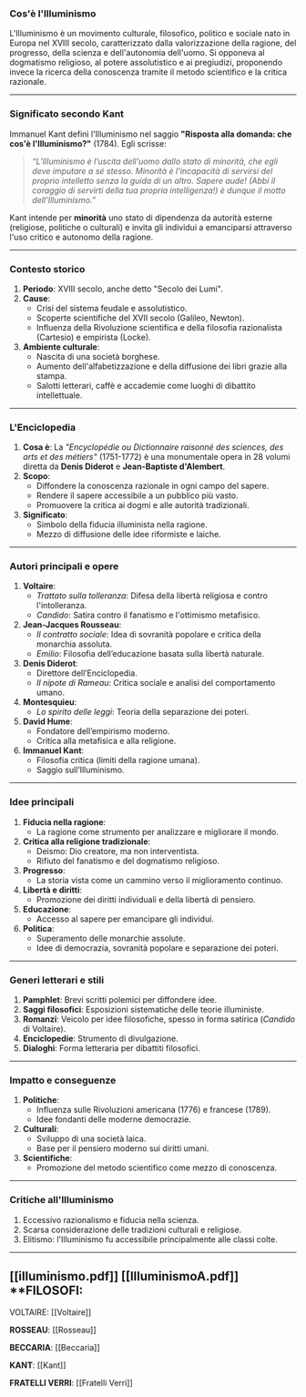 ### **Cos'è l'Illuminismo**

L'Illuminismo è un movimento culturale, filosofico, politico e sociale nato in Europa nel XVIII secolo, caratterizzato dalla valorizzazione della ragione, del progresso, della scienza e dell'autonomia dell'uomo. Si opponeva al dogmatismo religioso, al potere assolutistico e ai pregiudizi, proponendo invece la ricerca della conoscenza tramite il metodo scientifico e la critica razionale.

---

### **Significato secondo Kant**

Immanuel Kant definì l'Illuminismo nel saggio **"Risposta alla domanda: che cos'è l'Illuminismo?"** (1784). Egli scrisse:

> _“L’Illuminismo è l’uscita dell’uomo dallo stato di minorità, che egli deve imputare a sé stesso. Minorità è l’incapacità di servirsi del proprio intelletto senza la guida di un altro. Sapere aude! (Abbi il coraggio di servirti della tua propria intelligenza!) è dunque il motto dell’Illuminismo.”_

Kant intende per **minorità** uno stato di dipendenza da autorità esterne (religiose, politiche o culturali) e invita gli individui a emanciparsi attraverso l'uso critico e autonomo della ragione.

---

### **Contesto storico**

1. **Periodo**: XVIII secolo, anche detto "Secolo dei Lumi".
2. **Cause**:
    - Crisi del sistema feudale e assolutistico.
    - Scoperte scientifiche del XVII secolo (Galileo, Newton).
    - Influenza della Rivoluzione scientifica e della filosofia razionalista (Cartesio) e empirista (Locke).
3. **Ambiente culturale**:
    - Nascita di una società borghese.
    - Aumento dell'alfabetizzazione e della diffusione dei libri grazie alla stampa.
    - Salotti letterari, caffè e accademie come luoghi di dibattito intellettuale.

---

### **L'Enciclopedia**

1. **Cosa è**: La _"Encyclopédie ou Dictionnaire raisonné des sciences, des arts et des métiers"_ (1751-1772) è una monumentale opera in 28 volumi diretta da **Denis Diderot** e **Jean-Baptiste d'Alembert**.
2. **Scopo**:
    - Diffondere la conoscenza razionale in ogni campo del sapere.
    - Rendere il sapere accessibile a un pubblico più vasto.
    - Promuovere la critica ai dogmi e alle autorità tradizionali.
3. **Significato**:
    - Simbolo della fiducia illuminista nella ragione.
    - Mezzo di diffusione delle idee riformiste e laiche.

---

### **Autori principali e opere**

1. **Voltaire**:
    - _Trattato sulla tolleranza_: Difesa della libertà religiosa e contro l'intolleranza.
    - _Candido_: Satira contro il fanatismo e l'ottimismo metafisico.
2. **Jean-Jacques Rousseau**:
    - _Il contratto sociale_: Idea di sovranità popolare e critica della monarchia assoluta.
    - _Emilio_: Filosofia dell’educazione basata sulla libertà naturale.
3. **Denis Diderot**:
    - Direttore dell’Enciclopedia.
    - _Il nipote di Rameau_: Critica sociale e analisi del comportamento umano.
4. **Montesquieu**:
    - _Lo spirito delle leggi_: Teoria della separazione dei poteri.
5. **David Hume**:
    - Fondatore dell’empirismo moderno.
    - Critica alla metafisica e alla religione.
6. **Immanuel Kant**:
    - Filosofia critica (limiti della ragione umana).
    - Saggio sull’Illuminismo.

---

### **Idee principali**

1. **Fiducia nella ragione**:
    - La ragione come strumento per analizzare e migliorare il mondo.
2. **Critica alla religione tradizionale**:
    - Deismo: Dio creatore, ma non interventista.
    - Rifiuto del fanatismo e del dogmatismo religioso.
3. **Progresso**:
    - La storia vista come un cammino verso il miglioramento continuo.
4. **Libertà e diritti**:
    - Promozione dei diritti individuali e della libertà di pensiero.
5. **Educazione**:
    - Accesso al sapere per emancipare gli individui.
6. **Politica**:
    - Superamento delle monarchie assolute.
    - Idee di democrazia, sovranità popolare e separazione dei poteri.

---

### **Generi letterari e stili**

1. **Pamphlet**: Brevi scritti polemici per diffondere idee.
2. **Saggi filosofici**: Esposizioni sistematiche delle teorie illuministe.
3. **Romanzi**: Veicolo per idee filosofiche, spesso in forma satirica (_Candido_ di Voltaire).
4. **Enciclopedie**: Strumento di divulgazione.
5. **Dialoghi**: Forma letteraria per dibattiti filosofici.

---

### **Impatto e conseguenze**

1. **Politiche**:
    - Influenza sulle Rivoluzioni americana (1776) e francese (1789).
    - Idee fondanti delle moderne democrazie.
2. **Culturali**:
    - Sviluppo di una società laica.
    - Base per il pensiero moderno sui diritti umani.
3. **Scientifiche**:
    - Promozione del metodo scientifico come mezzo di conoscenza.

---

### **Critiche all'Illuminismo**

1. Eccessivo razionalismo e fiducia nella scienza.
2. Scarsa considerazione delle tradizioni culturali e religiose.
3. Elitismo: l'Illuminismo fu accessibile principalmente alle classi colte.

---
[[illuminismo.pdf]]
[[IlluminismoA.pdf]]
**FILOSOFI:
---
VOLTAIRE: [[Voltaire]]

**ROSSEAU**: [[Rosseau]]

**BECCARIA**: [[Beccaria]]

**KANT**: [[Kant]]

**FRATELLI VERRI**: [[Fratelli Verri]]
